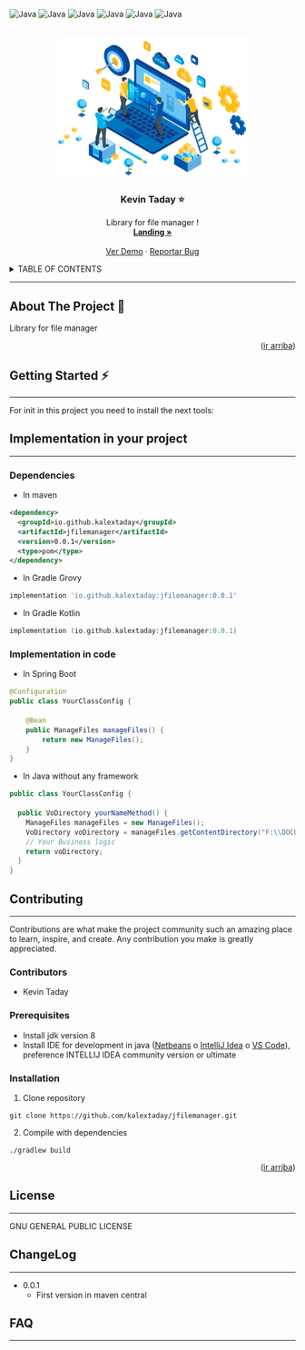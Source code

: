 <div id="top"></div>

![Java](https://img.shields.io/badge/-Java-000000?style=flat&logo=Java&logoColor=007396)
![Java](https://img.shields.io/badge/version-0.2.0-blue)
![Java](https://img.shields.io/badge/tests-100%25-green)
![Java](https://img.shields.io/badge/Total%20tests-16-green)
![Java](https://img.shields.io/badge/build-pasing-brightgreen)
![Java](https://img.shields.io/badge/release%20date-feb%202023-orange)


<!-- PROJECT LOGO -->
<br />
<div align="center">
  <a href="https://github.com/kalextaday/jfilemanager">
    <img src="resources/logo.png" alt="Logo" width="" height="250">
  </a>

<h3 align="center">Kevin Taday ⭐</h3>

  <p align="center">
    Library for file manager !
    <br />
    <a href="#"><strong>Landing »</strong></a>
    <br />
    <br />
    <a href="#">Ver Demo</a>
    ·
    <a href="#">Reportar Bug</a>
  </p>
</div>


<!-- TABLE OF CONTENTS -->
<details>
  <summary>TABLE OF CONTENTS</summary>
  <ol>
    <li>
      <a href="#about-the-project">About The Project</a>
    </li>
    <li>
      <a href="#getting-started">Getting Started</a>
    </li>
    <li>
      <a href="#implementation-in-your-project">Implementation in your project</a>
      <ul>
        <li><a href="#dependencies">Dependencies</a></li>
        <li><a href="#implementation-in-code">Implementation in code</a></li>
      </ul>
    </li>
    <li>
      <a href="#contributing">Contributing</a>
      <ul>
        <li><a href="#prerequisites">Contributors</a></li>
        <li><a href="#prerequisites">Prerequisites</a></li>
        <li><a href="#installation">Installation</a></li>
      </ul>
    </li>
    <li><a href="#license">License</a></li>
    <li><a href="#changelog">ChangeLog</a></li>
    <li><a href="#contact">FAQ</a></li>
  </ol>
</details>

---
## About The Project 💼 ️


Library for file manager

<p align="right">(<a href="#top">ir arriba</a>)</p>


## Getting Started ⚡

---
For init in this project you need to install the next tools:

## Implementation in your project

---

### Dependencies
- In maven
~~~xml
<dependency>
  <groupId>io.github.kalextaday</groupId>
  <artifactId>jfilemanager</artifactId>
  <version>0.0.1</version>
  <type>pom</type>
</dependency>
~~~

- In Gradle Grovy
~~~groovy
implementation 'io.github.kalextaday:jfilemanager:0.0.1'
~~~

- In Gradle Kotlin
~~~kotlin
implementation (io.github.kalextaday:jfilemanager:0.0.1)
~~~

### Implementation in code
- In Spring Boot
~~~java
@Configuration
public class YourClassConfig {

    @Bean
    public ManageFiles manageFiles() {
        return new ManageFiles();
    }
}
~~~

- In Java without any framework
~~~java
public class YourClassConfig {
    
  public VoDirectory yourNameMethod() {
    ManageFiles manageFiles = new ManageFiles();
    VoDirectory voDirectory = manageFiles.getContentDirectory("F:\\DOCUMENTOS/CV");
    // Your Business logic
    return voDirectory;
  }
}
~~~

## Contributing

---

Contributions are what make the project community such an amazing place to learn, inspire, and create. Any contribution you make is greatly appreciated.

### Contributors

- Kevin Taday

### Prerequisites
- Install jdk version 8
- Install IDE for development in java (<a href="https://netbeans.apache.org/download/nb112/nb112.html">Netbeans</a> o <a href="https://www.jetbrains.com/es-es/idea/download/">IntelliJ Idea</a> o <a href="https://code.visualstudio.com/download">VS Code</a>), preference INTELLIJ IDEA community version or ultimate

### Installation

1. Clone repository
~~~
git clone https://github.com/kalextaday/jfilemanager.git
~~~
2. Compile with dependencies
~~~
./gradlew build
~~~

<p align="right">(<a href="#top">ir arriba</a>)</p>

## License

---

GNU GENERAL PUBLIC LICENSE


## ChangeLog

---
- 0.0.1
  - First version in maven central


## FAQ

---


